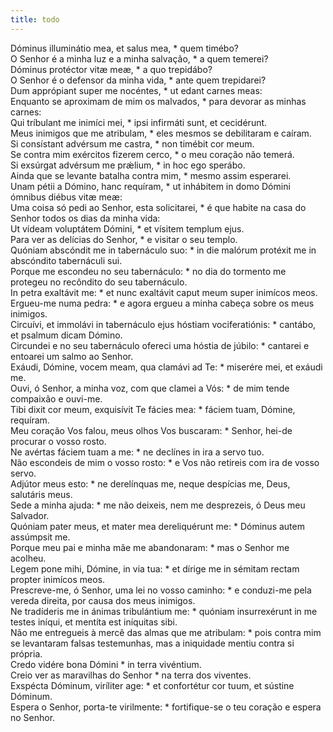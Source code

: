```yaml
---
title: todo
---
```

<div class="dropcap text-justify">Dóminus illuminátio mea, et salus mea, * quem timébo?</div>
<div class="dropcap text-justify">O Senhor é a minha luz e a minha salvação, * a quem temerei?</div>
<div class="text-justify">Dóminus protéctor vitæ meæ, * a quo trepidábo?</div>
<div class="text-justify">O Senhor é o defensor da minha vida, * ante quem trepidarei?</div>
<div class="text-justify">Dum apprópiant super me nocéntes, * ut edant carnes meas:</div>
<div class="text-justify">Enquanto se aproximam de mim os malvados, * para devorar as minhas carnes:</div>
<div class="text-justify">Qui tríbulant me inimíci mei, * ipsi infirmáti sunt, et cecidérunt.</div>
<div class="text-justify">Meus inimigos que me atribulam, * eles mesmos se debilitaram e caíram.</div>
<div class="text-justify">Si consístant advérsum me castra, * non timébit cor meum.</div>
<div class="text-justify">Se contra mim exércitos fizerem cerco, * o meu coração não temerá.</div>
<div class="text-justify">Si exsúrgat advérsum me prǽlium, * in hoc ego sperábo.</div>
<div class="text-justify">Ainda que se levante batalha contra mim, * mesmo assim esperarei.</div>
<div class="text-justify">Unam pétii a Dómino, hanc requíram, * ut inhábitem in domo Dómini ómnibus diébus vitæ meæ:</div>
<div class="text-justify">Uma coisa só pedi ao Senhor, esta solicitarei, * é que habite na casa do Senhor todos os dias da minha vida:</div>
<div class="text-justify">Ut vídeam voluptátem Dómini, * et vísitem templum ejus.</div>
<div class="text-justify">Para ver as delícias do Senhor, * e visitar o seu templo.</div>
<div class="text-justify">Quóniam abscóndit me in tabernáculo suo: * in die malórum protéxit me in abscóndito tabernáculi sui.</div>
<div class="text-justify">Porque me escondeu no seu tabernáculo: * no dia do tormento me protegeu no recôndito do seu tabernáculo.</div>
<div class="text-justify">In petra exaltávit me: * et nunc exaltávit caput meum super inimícos meos.</div>
<div class="text-justify">Ergueu-me numa pedra: * e agora ergueu a minha cabeça sobre os meus inimigos.</div>
<div class="text-justify">Circuívi, et immolávi in tabernáculo ejus hóstiam vociferatiónis: * cantábo, et psalmum dicam Dómino.</div>
<div class="text-justify">Circundei e no seu tabernáculo ofereci uma hóstia de júbilo: * cantarei e entoarei um salmo ao Senhor.</div>
<div class="text-justify">Exáudi, Dómine, vocem meam, qua clamávi ad Te: * miserére mei, et exáudi me.</div>
<div class="text-justify">Ouvi, ó Senhor, a minha voz, com que clamei a Vós: * de mim tende compaixão e ouvi-me.</div>
<div class="text-justify">Tibi dixit cor meum, exquisívit Te fácies mea: * fáciem tuam, Dómine, requíram.</div>
<div class="text-justify">Meu coração Vos falou, meus olhos Vos buscaram: * Senhor, hei-de procurar o vosso rosto.</div>
<div class="text-justify">Ne avértas fáciem tuam a me: * ne declínes in ira a servo tuo.</div>
<div class="text-justify">Não escondeis de mim o vosso rosto: * e Vos não retireis com ira de vosso servo.</div>
<div class="text-justify">Adjútor meus esto: * ne derelínquas me, neque despícias me, Deus, salutáris meus.</div>
<div class="text-justify">Sede a minha ajuda: * me não deixeis, nem me desprezeis, ó Deus meu Salvador.</div>
<div class="text-justify">Quóniam pater meus, et mater mea dereliquérunt me: * Dóminus autem assúmpsit me.</div>
<div class="text-justify">Porque meu pai e minha mãe me abandonaram: * mas o Senhor me acolheu.</div>
<div class="text-justify">Legem pone mihi, Dómine, in via tua: * et dírige me in sémitam rectam propter inimícos meos.</div>
<div class="text-justify">Prescreve-me, ó Senhor, uma lei no vosso caminho: * e conduzi-me pela vereda direita, por causa dos meus inimigos.</div>
<div class="text-justify">Ne tradíderis me in ánimas tribulántium me: * quóniam insurrexérunt in me testes iníqui, et mentíta est iníquitas sibi.</div>
<div class="text-justify">Não me entregueis à mercê das almas que me atribulam: * pois contra mim se levantaram falsas testemunhas, mas a iniquidade mentiu contra si própria.</div>
<div class="text-justify">Credo vidére bona Dómini * in terra vivéntium.</div>
<div class="text-justify">Creio ver as maravilhas do Senhor * na terra dos viventes.</div>
<div class="text-justify">Exspécta Dóminum, viríliter age: * et confortétur cor tuum, et sústine Dóminum.</div>
<div class="text-justify">Espera o Senhor, porta-te virilmente: * fortifique-se o teu coração e espera no Senhor.</div>
